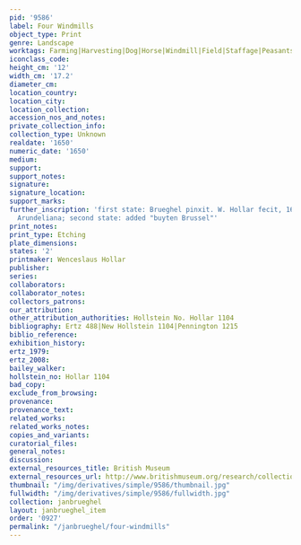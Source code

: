 ```yaml
---
pid: '9586'
label: Four Windmills
object_type: Print
genre: Landscape
worktags: Farming|Harvesting|Dog|Horse|Windmill|Field|Staffage|Peasants|Road|Wagon
iconclass_code:
height_cm: '12'
width_cm: '17.2'
diameter_cm:
location_country:
location_city:
location_collection:
accession_nos_and_notes:
private_collection_info:
collection_type: Unknown
realdate: '1650'
numeric_date: '1650'
medium:
support:
support_notes:
signature:
signature_location:
support_marks:
further_inscription: 'first state: Brueghel pinxit. W. Hollar fecit, 1650, Ex Collectione
  Arundeliana; second state: added "buyten Brussel"'
print_notes:
print_type: Etching
plate_dimensions:
states: '2'
printmaker: Wenceslaus Hollar
publisher:
series:
collaborators:
collaborator_notes:
collectors_patrons:
our_attribution:
other_attribution_authorities: Hollstein No. Hollar 1104
bibliography: Ertz 488|New Hollstein 1104|Pennington 1215
biblio_reference:
exhibition_history:
ertz_1979:
ertz_2008:
bailey_walker:
hollstein_no: Hollar 1104
bad_copy:
exclude_from_browsing:
provenance:
provenance_text:
related_works:
related_works_notes:
copies_and_variants:
curatorial_files:
general_notes:
discussion:
external_resources_title: British Museum
external_resources_url: http://www.britishmuseum.org/research/collection_online/collection_object_details.aspx
thumbnail: "/img/derivatives/simple/9586/thumbnail.jpg"
fullwidth: "/img/derivatives/simple/9586/fullwidth.jpg"
collection: janbrueghel
layout: janbrueghel_item
order: '0927'
permalink: "/janbrueghel/four-windmills"
---
```

